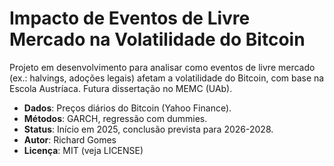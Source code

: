# Impacto de Eventos de Livre Mercado na Volatilidade do Bitcoin
Projeto em desenvolvimento para analisar como eventos de livre mercado (ex.: halvings, adoções legais) afetam a volatilidade do Bitcoin, com base na Escola Austríaca. Futura dissertação no MEMC (UAb).

- **Dados**: Preços diários do Bitcoin (Yahoo Finance).
- **Métodos**: GARCH, regressão com dummies.
- **Status**: Início em 2025, conclusão prevista para 2026-2028.
- **Autor**: Richard Gomes
- **Licença**: MIT (veja LICENSE)
